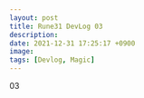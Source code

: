 ```yaml
---
layout: post
title: Rune31 DevLog 03
description:
date: 2021-12-31 17:25:17 +0900
image:
tags: [Devlog, Magic]
---
```

03